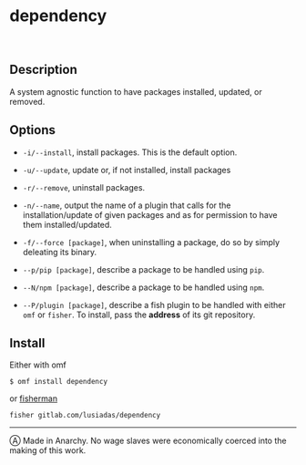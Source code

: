 # dependency

<br/>

## Description

A system agnostic function to have packages installed, updated, or removed.

## Options

- `-i/--install`, install packages. This is the default option.

- `-u/--update`, update or, if not installed, install packages

- `-r/--remove`, uninstall packages.

- `-n/--name`, output the name of a plugin that calls for the installation/update of given packages and as for permission to have them installed/updated.

- `-f/--force [package]`, when uninstalling a package, do so by simply deleating its binary.

- `--p/pip [package]`, describe a package to be handled using `pip`.

- `--N/npm [package]`, describe a package to be handled using `npm`.

- `--P/plugin [package]`, describe a fish plugin to be handled with either `omf` or `fisher`. To install, pass the **address** of its git repository.

## Install

Either with omf

```fish
$ omf install dependency
```

or [fisherman](https://github.com/fisherman/fisherman)

```fish
fisher gitlab.com/lusiadas/dependency
```

---

Ⓐ Made in Anarchy. No wage slaves were economically coerced into the making of this work.
